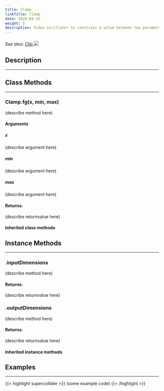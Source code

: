 ```yaml
---
title: Clamp
linkTitle: Clamp
date: 2020-04-15
weight: 5
description: Video oscillator to constrain a value between two parameters
---
```

<!-- generated file, please edit the original .schelp file(in the Scintillator repository) and then run schelpToMarkDown.scdscript to regenerate. -->
###### See also: <a href="https://doc.sccode.org/Classes/Clip.html">Clip <img src="/images/external-link.svg" class="one-liner"></a> 



## Description
---



## Class Methods
---



### Clamp.fg(x, min, max)



(describe method here)



#### Arguments

##### x



(describe argument here)



##### min



(describe argument here)



##### max



(describe argument here)





#### Returns:



(describe returnvalue here)



#### Inherited class methods



## Instance Methods
---



### .inputDimensions



(describe method here)



#### Returns:



(describe returnvalue here)



### .outputDimensions



(describe method here)



#### Returns:



(describe returnvalue here)



#### Inherited instance methods



## Examples
---



{{< highlight supercollider >}}
(some example code)
{{< /highlight >}}

